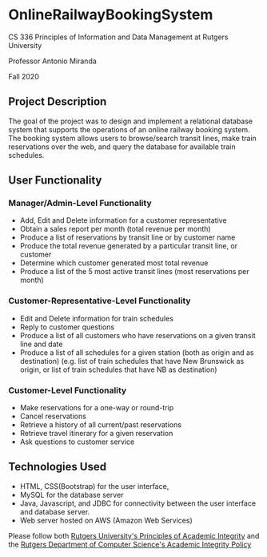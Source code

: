 # OnlineRailwayBookingSystem

CS 336 Principles of Information and Data Management at Rutgers University

Professor Antonio Miranda

Fall 2020

## Project Description
The goal of the project was to design and implement a relational database system that supports the operations of an online railway booking system. 
The booking system allows users to browse/search transit lines, make train reservations over the web, and query the database for available train schedules.

## User Functionality
### Manager/Admin-Level Functionality
* Add, Edit and Delete information for a customer representative
* Obtain a sales report per month (total revenue per month)
* Produce a list of reservations by transit line or by customer name
* Produce the total revenue generated by a particular transit line, or customer
* Determine which customer generated most total revenue
* Produce a list of the 5 most active transit lines (most reservations per month) 

### Customer-Representative-Level Functionality 
* Edit and Delete information for train schedules
* Reply to customer questions
* Produce a list of all customers who have reservations on a given transit line and
date
* Produce a list of all schedules for a given station (both as origin and as destination)
(e.g. list of train schedules that have New Brunswick as origin, or list of train
schedules that have NB as destination)

### Customer-Level Functionality 
* Make reservations for a one-way or round-trip
* Cancel reservations
* Retrieve a history of all current/past reservations
* Retrieve travel itinerary for a given reservation
* Ask questions to customer service

## Technologies Used
* HTML, CSS(Bootstrap) for the user interface,
* MySQL for the database server
* Java, Javascript, and JDBC for connectivity between the user interface and database server. 
* Web server hosted on AWS (Amazon Web Services)

Please follow both [Rutgers University's Principles of Academic Integrity](http://academicintegrity.rutgers.edu/) and the [Rutgers Department of Computer Science's Academic Integrity Policy](https://www.cs.rutgers.edu/academics/undergraduate/academic-integrity-policy)

